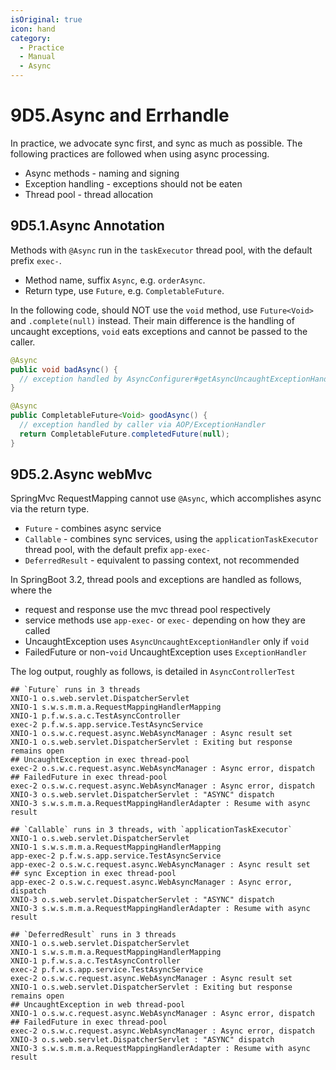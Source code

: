```yaml
---
isOriginal: true
icon: hand
category:
  - Practice
  - Manual
  - Async
---
```


# 9D5.Async and Errhandle

In practice, we advocate  sync first, and sync as much  as possible.
The following practices are followed when using async processing.

* Async methods - naming and signing
* Exception handling - exceptions should not be eaten
* Thread pool - thread allocation

## 9D5.1.Async Annotation

Methods with `@Async` run in the `taskExecutor` thread pool,
with the default prefix `exec-`.

* Method name, suffix `Async`, e.g. `orderAsync`.
* Return type, use `Future`, e.g. `CompletableFuture`.

In the following code, should NOT use the `void` method,
use `Future<Void>` and `.complete(null)` instead.
Their main difference is the handling of uncaught exceptions,
`void` eats exceptions and cannot be passed to the caller.


```java
@Async
public void badAsync() {
  // exception handled by AsyncConfigurer#getAsyncUncaughtExceptionHandler
}

@Async
public CompletableFuture<Void> goodAsync() {
  // exception handled by caller via AOP/ExceptionHandler
  return CompletableFuture.completedFuture(null);
}
```

## 9D5.2.Async webMvc

SpringMvc RequestMapping cannot use `@Async`, which accomplishes async via the return type.

* `Future` - combines async service
* `Callable` - combines sync services, using the `applicationTaskExecutor`
  thread pool, with the default prefix `app-exec-`
* `DeferredResult` - equivalent to passing context, not recommended

In SpringBoot 3.2, thread pools and exceptions are handled as follows, where the

* request and response use the mvc thread pool respectively
* service methods use `app-exec-` or `exec-` depending on how they are called
* UncaughtException uses `AsyncUncaughtExceptionHandler` only if `void`
* FailedFuture or non-`void` UncaughtException uses `ExceptionHandler`

The log output, roughly as follows, is detailed in `AsyncControllerTest`

```text
## `Future` runs in 3 threads
XNIO-1 o.s.web.servlet.DispatcherServlet
XNIO-1 s.w.s.m.m.a.RequestMappingHandlerMapping
XNIO-1 p.f.w.s.a.c.TestAsyncController
exec-2 p.f.w.s.app.service.TestAsyncService
XNIO-1 o.s.w.c.request.async.WebAsyncManager : Async result set
XNIO-1 o.s.web.servlet.DispatcherServlet : Exiting but response remains open
## UncaughtException in exec thread-pool
exec-2 o.s.w.c.request.async.WebAsyncManager : Async error, dispatch
## FailedFuture in exec thread-pool
exec-2 o.s.w.c.request.async.WebAsyncManager : Async error, dispatch
XNIO-3 o.s.web.servlet.DispatcherServlet : "ASYNC" dispatch
XNIO-3 s.w.s.m.m.a.RequestMappingHandlerAdapter : Resume with async result

## `Callable` runs in 3 threads, with `applicationTaskExecutor`
XNIO-1 o.s.web.servlet.DispatcherServlet
XNIO-1 s.w.s.m.m.a.RequestMappingHandlerMapping
app-exec-2 p.f.w.s.app.service.TestAsyncService
app-exec-2 o.s.w.c.request.async.WebAsyncManager : Async result set
## sync Exception in exec thread-pool
app-exec-2 o.s.w.c.request.async.WebAsyncManager : Async error, dispatch
XNIO-3 o.s.web.servlet.DispatcherServlet : "ASYNC" dispatch
XNIO-3 s.w.s.m.m.a.RequestMappingHandlerAdapter : Resume with async result

## `DeferredResult` runs in 3 threads
XNIO-1 o.s.web.servlet.DispatcherServlet
XNIO-1 s.w.s.m.m.a.RequestMappingHandlerMapping
XNIO-1 p.f.w.s.a.c.TestAsyncController
exec-2 p.f.w.s.app.service.TestAsyncService
exec-2 o.s.w.c.request.async.WebAsyncManager : Async result set
XNIO-1 o.s.web.servlet.DispatcherServlet : Exiting but response remains open
## UncaughtException in web thread-pool
XNIO-1 o.s.w.c.request.async.WebAsyncManager : Async error, dispatch
## FailedFuture in exec thread-pool
exec-2 o.s.w.c.request.async.WebAsyncManager : Async error, dispatch
XNIO-3 o.s.web.servlet.DispatcherServlet : "ASYNC" dispatch
XNIO-3 s.w.s.m.m.a.RequestMappingHandlerAdapter : Resume with async result
```
